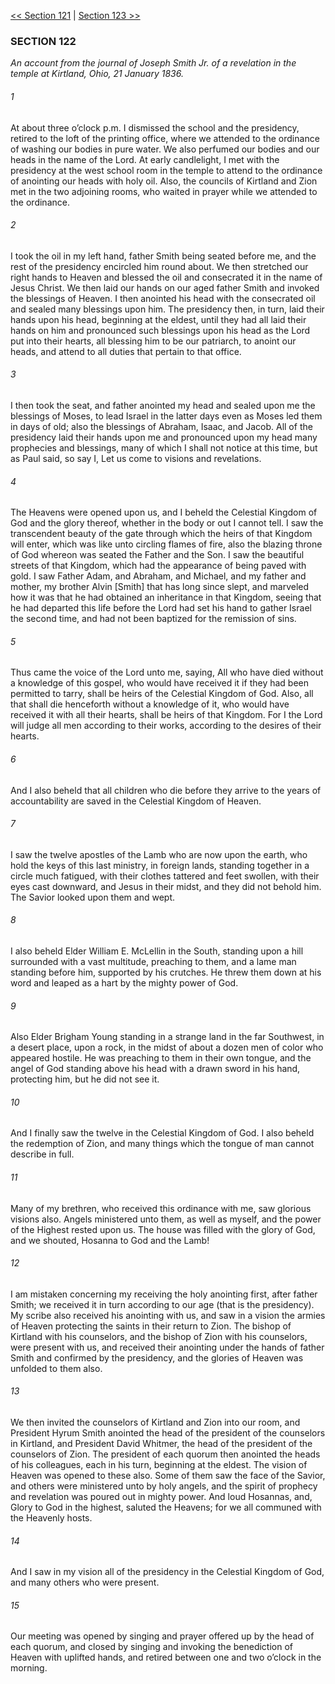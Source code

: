 [<< Section 121](Section%20121.md)  |  [Section 123 >>](Section%20123.md)

### SECTION 122

*An account from the journal of Joseph Smith Jr. of a revelation in the temple at Kirtland, Ohio, 21 January 1836.*

###### 1
At about three o’clock p.m. I dismissed the school and the presidency, retired to the loft of the printing office, where we attended to the ordinance of washing our bodies in pure water. We also perfumed our bodies and our heads in the name of the Lord. At early candlelight, I met with the presidency at the west school room in the temple to attend to the ordinance of anointing our heads with holy oil. Also, the councils of Kirtland and Zion met in the two adjoining rooms, who waited in prayer while we attended to the ordinance.

###### 2
I took the oil in my left hand, father Smith being seated before me, and the rest of the presidency encircled him round about. We then stretched our right hands to Heaven and blessed the oil and consecrated it in the name of Jesus Christ. We then laid our hands on our aged father Smith and invoked the blessings of Heaven. I then anointed his head with the consecrated oil and sealed many blessings upon him. The presidency then, in turn, laid their hands upon his head, beginning at the eldest, until they had all laid their hands on him and pronounced such blessings upon his head as the Lord put into their hearts, all blessing him to be our patriarch, to anoint our heads, and attend to all duties that pertain to that office.

###### 3
I then took the seat, and father anointed my head and sealed upon me the blessings of Moses, to lead Israel in the latter days even as Moses led them in days of old; also the blessings of Abraham, Isaac, and Jacob. All of the presidency laid their hands upon me and pronounced upon my head many prophecies and blessings, many of which I shall not notice at this time, but as Paul said, so say I, Let us come to visions and revelations.

###### 4
The Heavens were opened upon us, and I beheld the Celestial Kingdom of God and the glory thereof, whether in the body or out I cannot tell. I saw the transcendent beauty of the gate through which the heirs of that Kingdom will enter, which was like unto circling flames of fire, also the blazing throne of God whereon was seated the Father and the Son. I saw the beautiful streets of that Kingdom, which had the appearance of being paved with gold. I saw Father Adam, and Abraham, and Michael, and my father and mother, my brother Alvin [Smith] that has long since slept, and marveled how it was that he had obtained an inheritance in that Kingdom, seeing that he had departed this life before the Lord had set his hand to gather Israel the second time, and had not been baptized for the remission of sins.

###### 5
Thus came the voice of the Lord unto me, saying, All who have died without a knowledge of this gospel, who would have received it if they had been permitted to tarry, shall be heirs of the Celestial Kingdom of God. Also, all that shall die henceforth without a knowledge of it, who would have received it with all their hearts, shall be heirs of that Kingdom. For I the Lord will judge all men according to their works, according to the desires of their hearts.

###### 6
And I also beheld that all children who die before they arrive to the years of accountability are saved in the Celestial Kingdom of Heaven.

###### 7
I saw the twelve apostles of the Lamb who are now upon the earth, who hold the keys of this last ministry, in foreign lands, standing together in a circle much fatigued, with their clothes tattered and feet swollen, with their eyes cast downward, and Jesus in their midst, and they did not behold him. The Savior looked upon them and wept.

###### 8
I also beheld Elder William E. McLellin in the South, standing upon a hill surrounded with a vast multitude, preaching to them, and a lame man standing before him, supported by his crutches. He threw them down at his word and leaped as a hart by the mighty power of God.

###### 9
Also Elder Brigham Young standing in a strange land in the far Southwest, in a desert place, upon a rock, in the midst of about a dozen men of color who appeared hostile. He was preaching to them in their own tongue, and the angel of God standing above his head with a drawn sword in his hand, protecting him, but he did not see it.

###### 10
And I finally saw the twelve in the Celestial Kingdom of God. I also beheld the redemption of Zion, and many things which the tongue of man cannot describe in full.

###### 11
Many of my brethren, who received this ordinance with me, saw glorious visions also. Angels ministered unto them, as well as myself, and the power of the Highest rested upon us. The house was filled with the glory of God, and we shouted, Hosanna to God and the Lamb!

###### 12
I am mistaken concerning my receiving the holy anointing first, after father Smith; we received it in turn according to our age (that is the presidency). My scribe also received his anointing with us, and saw in a vision the armies of Heaven protecting the saints in their return to Zion. The bishop of Kirtland with his counselors, and the bishop of Zion with his counselors, were present with us, and received their anointing under the hands of father Smith and confirmed by the presidency, and the glories of Heaven was unfolded to them also.

###### 13
We then invited the counselors of Kirtland and Zion into our room, and President Hyrum Smith anointed the head of the president of the counselors in Kirtland, and President David Whitmer, the head of the president of the counselors of Zion. The president of each quorum then anointed the heads of his colleagues, each in his turn, beginning at the eldest. The vision of Heaven was opened to these also. Some of them saw the face of the Savior, and others were ministered unto by holy angels, and the spirit of prophecy and revelation was poured out in mighty power. And loud Hosannas, and, Glory to God in the highest, saluted the Heavens; for we all communed with the Heavenly hosts.

###### 14
And I saw in my vision all of the presidency in the Celestial Kingdom of God, and many others who were present.

###### 15
Our meeting was opened by singing and prayer offered up by the head of each quorum, and closed by singing and invoking the benediction of Heaven with uplifted hands, and retired between one and two o’clock in the morning.